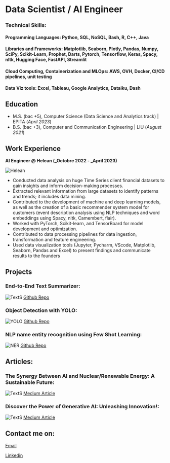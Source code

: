 # Data Scientist / AI Engineer

### Technical Skills: 
#### Programming Languages: Python, SQL, NoSQL, Bash, R, C++, Java
#### Libraries and Frameworks: Matplotlib, Seaborn, Plotly, Pandas, Numpy, SciPy, Scikit-Learn, Prophet, Darts, Pytorch, Tensorflow, Keras, Spacy, nltk, Hugging Face, FastAPI, Streamlit
#### Cloud Computing, Containerization and MLOps: AWS, OVH, Docker, CI/CD pipelines, unit testing
#### Data Viz tools: Excel, Tableau, Google Analytics, Dataiku, Dash

## Education
- M.S. (bac +5), Computer Science (Data Science and Analytics track)	| EPITA (_April 2023_)	 			        		
- B.S. (bac +3), Computer and Communication Engineering | LIU (_August 2021_)

## Work Experience
**AI Engineer @ Helean (_Octobre 2022 - _April 2023)**

![Helean](https://lh3.googleusercontent.com/p/AF1QipO0JXG196SRcjQs3qpxyAewKMm_I4PVFRaRHeve=s680-w680-h510)
- Conducted data analysis on huge Time Series client financial datasets to gain insights and inform decision-making processes.
- Extracted relevant information from large datasets to identify patterns and trends; it includes data mining.
- Contributed to the development of machine and deep learning models, as well as the creation of a basic recommender system model for customers (event description analysis using NLP techniques and word embeddings using Spacy, nltk, Camembert, flair).
- Worked with PyTorch, Scikit-learn, and TensorBoard for model development and optimization.
- Contributed to data processing pipelines for data ingestion, transformation and feature engineering.
- Used data visualization tools (Jupyter, Pycharm, VScode, Matplotlib, Seaborn, Pandas and Excel) to present findings and communicate results to the founders

## Projects
### End-to-End Text Summarizer: 
![TextS](https://i0.wp.com/turbolab.in/wp-content/uploads/2021/09/Text-Summarization-NLP.jpg?resize=1000%2C579&ssl=1)
[Github Repo](https://github.com/M0E313/Text_Summarizer_Project)
### Object Detection with YOLO: 
![YOLO](https://uploads-ssl.webflow.com/614c82ed388d53640613982e/635bcc3d96817801e88530b2_634fd7b0644ce22bda756073_6320785e42cb953bb635aeec_evolution-of-YOLO.png)
[Github Repo](https://github.com/M0E313/computer_vision/blob/master/computer_vision_0.ipynb)
### NLP name entity recognition using Few Shot Learning:
![NER](https://editor.analyticsvidhya.com/uploads/19617Intro%20image.jpg)
[Github Repo](https://github.com/M0E313/name-entity-rec-FSL)

## Articles:
### The Synergy Between AI and Nuclear/Renewable Energy: A Sustainable Future:
![TextS](https://miro.medium.com/v2/resize:fit:1400/0*z4dm5SAmFEovHt4G)
[Medium Article](https://medium.com/@mohamad.serhan.dsa/the-synergy-between-ai-and-nuclear-renewable-energy-a-sustainable-future-8503d5bb3c4d)
### Discover the Power of Generative AI: Unleashing Innovation!:
![TextS](https://miro.medium.com/v2/resize:fit:1400/format:webp/1*P4RYFl7Efa3v_lEe67xHkg.png)
[Medium Article](https://medium.com/@mohamad.serhan.dsa/discover-the-power-of-generative-ai-unleashing-innovation-dc4b6eaeffee)

## Contact me on:
[Email](mailto:mohamad.serhan.dsa@gmail.com)

[Linkedin](https://www.linkedin.com/in/serhan-mohamad/)
